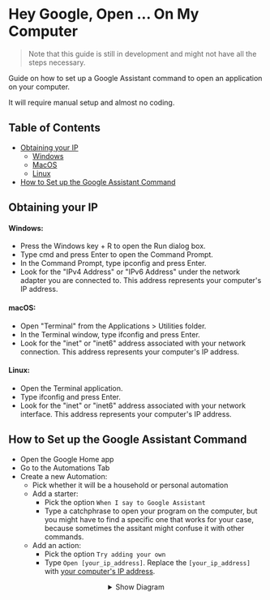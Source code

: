 # Hey Google, Open ... On My Computer
<blockquote>Note that this guide is still in development and might not have all the steps necessary.</blockquote>

Guide on how to set up a Google Assistant command to open an application on your computer.

It will require manual setup and almost no coding.

## Table of Contents
- [Obtaining your IP](#obtaining-your-ip)
  - [Windows](#windows)
  - [MacOS](#macos)
  - [Linux](#linux)
- [How to Set up the Google Assistant Command](#how-to-set-up-the-google-assistant-command)

## Obtaining your IP
#### Windows:
- Press the Windows key + R to open the Run dialog box.
- Type cmd and press Enter to open the Command Prompt.
- In the Command Prompt, type ipconfig and press Enter.
- Look for the "IPv4 Address" or "IPv6 Address" under the network adapter you are connected to. This address represents your computer's IP address.

#### macOS:
- Open "Terminal" from the Applications > Utilities folder.
- In the Terminal window, type ifconfig and press Enter.
- Look for the "inet" or "inet6" address associated with your network connection. This address represents your computer's IP address.

#### Linux:
- Open the Terminal application.
- Type ifconfig and press Enter.
- Look for the "inet" or "inet6" address associated with your network interface. This address represents your computer's IP address.

## How to Set up the Google Assistant Command
- Open the Google Home app
- Go to the Automations Tab
- Create a new Automation:
  - Pick whether it will be a household or personal automation
  - Add a starter:
    - Pick the option `When I say to Google Assistant`
    - Type a catchphrase to open your program on the computer, but you might have to find a specific one that works for your case, because sometimes the assitant might confuse it with other commands.
  - Add an action:
    - Pick the option `Try adding your own`
    - Type `Open [your_ip_address]`. Replace the `[your_ip_address]` with [your computer's IP address](#obtaining-your-ip).
<div align="center">
  <details>
    <summary>Show Diagram</summary>
    <img src="/Images/google_home.png" alt="Google Home App" width="1200"/>
  </details>
</div>
